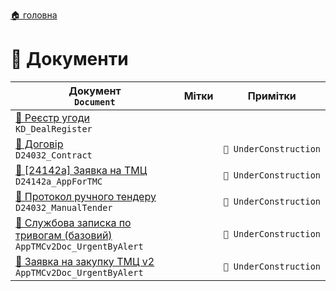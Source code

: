 ﻿[🏠 головна](../README.MD)

# 📕 Документи

| Документ </br> `Document` | Мітки | Примітки |
| --- | --- | --- |
| [📕 Реєстр угоди](./KD_DealRegister.md) </br> `KD_DealRegister` | | |
| [📕 Договір](./D24032_Contract.md) </br> `D24032_Contract` | | `🚧 UnderConstruction` |
| [📕 [24142a] Заявка на ТМЦ](./D24142a_AppForTMC.md) </br> `D24142a_AppForTMC` | | `🚧 UnderConstruction` |
| [📕 Протокол ручного тендеру](./D24032_ManualTender.md) </br> `D24032_ManualTender` | | `🚧 UnderConstruction` |
| [📕 Службова записка по тривогам (базовий)](./AppTMCv2Doc_UrgentByAlert.md) </br> `AppTMCv2Doc_UrgentByAlert` | | `🚧 UnderConstruction` |
| [📕 Заявка на закупку ТМЦ v2](./AppTMCv2Doc_UrgentByAlert.md) </br> `AppTMCv2Doc_UrgentByAlert` | | `🚧 UnderConstruction` |